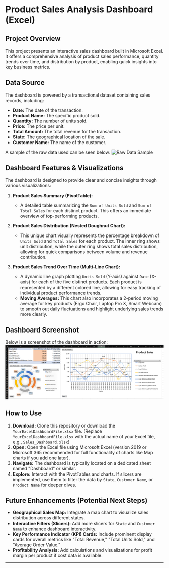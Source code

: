 # Product Sales Analysis Dashboard (Excel)

## Project Overview
This project presents an interactive sales dashboard built in Microsoft Excel. It offers a comprehensive analysis of product sales performance, quantity trends over time, and distribution by product, enabling quick insights into key business metrics.

## Data Source
The dashboard is powered by a transactional dataset containing sales records, including:
* **Date:** The date of the transaction.
* **Product Name:** The specific product sold.
* **Quantity:** The number of units sold.
* **Price:** The price per unit.
* **Total Amount:** The total revenue for the transaction.
* **State:** The geographical location of the sale.
* **Customer Name:** The name of the customer.

A sample of the raw data used can be seen below:
![Raw Data Sample](image_e8f0ee.png)

## Dashboard Features & Visualizations

The dashboard is designed to provide clear and concise insights through various visualizations:

1.  **Product Sales Summary (PivotTable):**
    * A detailed table summarizing the `Sum of Units Sold` and `Sum of Total Sales` for each distinct product. This offers an immediate overview of top-performing products.

2.  **Product Sales Distribution (Nested Doughnut Chart):**
    * This unique chart visually represents the percentage breakdown of `Units Sold` and `Total Sales` for each product. The inner ring shows unit distribution, while the outer ring shows total sales distribution, allowing for quick comparisons between volume and revenue contribution.

3.  **Product Sales Trend Over Time (Multi-Line Chart):**
    * A dynamic line graph plotting `Units Sold` (Y-axis) against `Date` (X-axis) for each of the five distinct products. Each product is represented by a different colored line, allowing for easy tracking of individual product performance trends.
    * **Moving Averages:** This chart also incorporates a 2-period moving average for key products (Ergo Chair, Laptop Pro X, Smart Webcam) to smooth out daily fluctuations and highlight underlying sales trends more clearly.

## Dashboard Screenshot
Below is a screenshot of the dashboard in action:
![Dashboard Overview](Screenshot%202025-05-29%20151635.png)

## How to Use
1.  **Download:** Clone this repository or download the `YourExcelDashboardFile.xlsx` file. (Replace `YourExcelDashboardFile.xlsx` with the actual name of your Excel file, e.g., `Sales_Dashboard.xlsx`)
2.  **Open:** Open the Excel file using Microsoft Excel (version 2019 or Microsoft 365 recommended for full functionality of charts like Map charts if you add one later).
3.  **Navigate:** The dashboard is typically located on a dedicated sheet named "Dashboard" or similar.
4.  **Explore:** Interact with the PivotTables and charts. If slicers are implemented, use them to filter the data by `State`, `Customer Name`, or `Product Name` for deeper dives.

## Future Enhancements (Potential Next Steps)

* **Geographical Sales Map:** Integrate a map chart to visualize sales distribution across different states.
* **Interactive Filters (Slicers):** Add more slicers for `State` and `Customer Name` to enhance dashboard interactivity.
* **Key Performance Indicator (KPI) Cards:** Include prominent display cards for overall metrics like "Total Revenue," "Total Units Sold," and "Average Order Value."
* **Profitability Analysis:** Add calculations and visualizations for profit margin per product if cost data is available.

---
